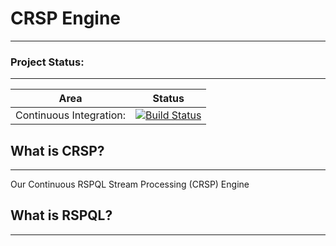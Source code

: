 # CRSP Engine
---

### Project Status:
---
| Area                    |                                                               Status                                                              |
|-------------------------|:---------------------------------------------------------------------------------------------------------------------------------:|
| Continuous Integration: | [![Build Status](https://travis-ci.org/FraserBrown/CRSP-Engine.svg?branch=master)](https://travis-ci.org/FraserBrown/CRSP-Engine) |

## What is CRSP?
---
Our Continuous RSPQL Stream Processing (CRSP) Engine 

## What is RSPQL?
---

